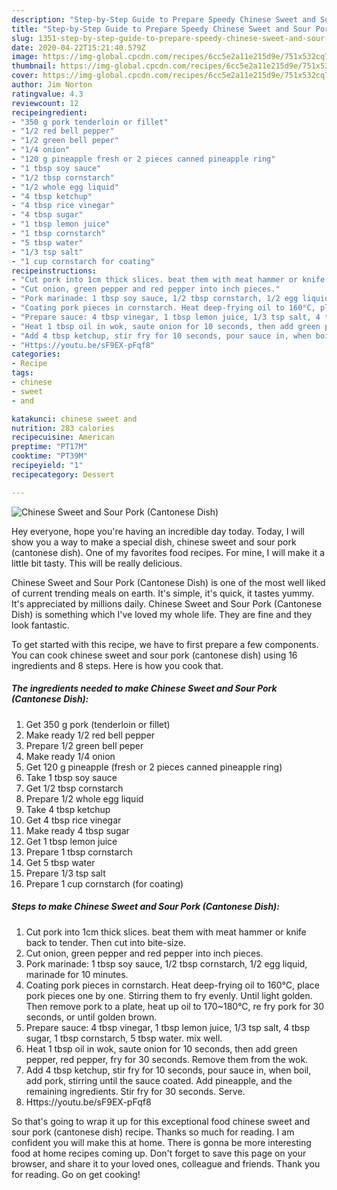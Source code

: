 ```yaml
---
description: "Step-by-Step Guide to Prepare Speedy Chinese Sweet and Sour Pork (Cantonese Dish)"
title: "Step-by-Step Guide to Prepare Speedy Chinese Sweet and Sour Pork (Cantonese Dish)"
slug: 1351-step-by-step-guide-to-prepare-speedy-chinese-sweet-and-sour-pork-cantonese-dish
date: 2020-04-22T15:21:40.579Z
image: https://img-global.cpcdn.com/recipes/6cc5e2a11e215d9e/751x532cq70/chinese-sweet-and-sour-pork-cantonese-dish-recipe-main-photo.jpg
thumbnail: https://img-global.cpcdn.com/recipes/6cc5e2a11e215d9e/751x532cq70/chinese-sweet-and-sour-pork-cantonese-dish-recipe-main-photo.jpg
cover: https://img-global.cpcdn.com/recipes/6cc5e2a11e215d9e/751x532cq70/chinese-sweet-and-sour-pork-cantonese-dish-recipe-main-photo.jpg
author: Jim Norton
ratingvalue: 4.3
reviewcount: 12
recipeingredient:
- "350 g pork tenderloin or fillet"
- "1/2 red bell pepper"
- "1/2 green bell peper"
- "1/4 onion"
- "120 g pineapple fresh or 2 pieces canned pineapple ring"
- "1 tbsp soy sauce"
- "1/2 tbsp cornstarch"
- "1/2 whole egg liquid"
- "4 tbsp ketchup"
- "4 tbsp rice vinegar"
- "4 tbsp sugar"
- "1 tbsp lemon juice"
- "1 tbsp cornstarch"
- "5 tbsp water"
- "1/3 tsp salt"
- "1 cup cornstarch for coating"
recipeinstructions:
- "Cut pork into 1cm thick slices. beat them with meat hammer or knife back to tender. Then cut into bite-size."
- "Cut onion, green pepper and red pepper into inch pieces."
- "Pork marinade: 1 tbsp soy sauce, 1/2 tbsp cornstarch, 1/2 egg liquid, marinade for 10 minutes."
- "Coating pork pieces in cornstarch. Heat deep-frying oil to 160°C, place pork pieces one by one. Stirring them to fry evenly. Until light golden. Then remove pork to a plate, heat up oil to 170~180°C, re fry pork for 30 seconds, or until golden brown."
- "Prepare sauce: 4 tbsp vinegar, 1 tbsp lemon juice, 1/3 tsp salt, 4 tbsp sugar, 1 tbsp cornstarch, 5 tbsp water. mix well."
- "Heat 1 tbsp oil in wok, saute onion for 10 seconds, then add green pepper, red pepper, fry for 30 seconds. Remove them from the wok."
- "Add 4 tbsp ketchup, stir fry for 10 seconds, pour sauce in, when boil, add pork, stirring until the sauce coated. Add pineapple, and the remaining ingredients. Stir fry for 30 seconds. Serve."
- "Https://youtu.be/sF9EX-pFqf8"
categories:
- Recipe
tags:
- chinese
- sweet
- and

katakunci: chinese sweet and 
nutrition: 283 calories
recipecuisine: American
preptime: "PT17M"
cooktime: "PT39M"
recipeyield: "1"
recipecategory: Dessert

---
```



![Chinese Sweet and Sour Pork (Cantonese Dish)](https://img-global.cpcdn.com/recipes/6cc5e2a11e215d9e/751x532cq70/chinese-sweet-and-sour-pork-cantonese-dish-recipe-main-photo.jpg)

Hey everyone, hope you're having an incredible day today. Today, I will show you a way to make a special dish, chinese sweet and sour pork (cantonese dish). One of my favorites food recipes. For mine, I will make it a little bit tasty. This will be really delicious.

Chinese Sweet and Sour Pork (Cantonese Dish) is one of the most well liked of current trending meals on earth. It's simple, it's quick, it tastes yummy. It's appreciated by millions daily. Chinese Sweet and Sour Pork (Cantonese Dish) is something which I've loved my whole life. They are fine and they look fantastic.




To get started with this recipe, we have to first prepare a few components. You can cook chinese sweet and sour pork (cantonese dish) using 16 ingredients and 8 steps. Here is how you cook that.

<!--inarticleads1-->

##### The ingredients needed to make Chinese Sweet and Sour Pork (Cantonese Dish):

1. Get 350 g pork (tenderloin or fillet)
1. Make ready 1/2 red bell pepper
1. Prepare 1/2 green bell peper
1. Make ready 1/4 onion
1. Get 120 g pineapple (fresh or 2 pieces canned pineapple ring)
1. Take 1 tbsp soy sauce
1. Get 1/2 tbsp cornstarch
1. Prepare 1/2 whole egg liquid
1. Take 4 tbsp ketchup
1. Get 4 tbsp rice vinegar
1. Make ready 4 tbsp sugar
1. Get 1 tbsp lemon juice
1. Prepare 1 tbsp cornstarch
1. Get 5 tbsp water
1. Prepare 1/3 tsp salt
1. Prepare 1 cup cornstarch (for coating)




<!--inarticleads2-->

##### Steps to make Chinese Sweet and Sour Pork (Cantonese Dish):

1. Cut pork into 1cm thick slices. beat them with meat hammer or knife back to tender. Then cut into bite-size.
1. Cut onion, green pepper and red pepper into inch pieces.
1. Pork marinade: 1 tbsp soy sauce, 1/2 tbsp cornstarch, 1/2 egg liquid, marinade for 10 minutes.
1. Coating pork pieces in cornstarch. Heat deep-frying oil to 160°C, place pork pieces one by one. Stirring them to fry evenly. Until light golden. Then remove pork to a plate, heat up oil to 170~180°C, re fry pork for 30 seconds, or until golden brown.
1. Prepare sauce: 4 tbsp vinegar, 1 tbsp lemon juice, 1/3 tsp salt, 4 tbsp sugar, 1 tbsp cornstarch, 5 tbsp water. mix well.
1. Heat 1 tbsp oil in wok, saute onion for 10 seconds, then add green pepper, red pepper, fry for 30 seconds. Remove them from the wok.
1. Add 4 tbsp ketchup, stir fry for 10 seconds, pour sauce in, when boil, add pork, stirring until the sauce coated. Add pineapple, and the remaining ingredients. Stir fry for 30 seconds. Serve.
1. Https://youtu.be/sF9EX-pFqf8




So that's going to wrap it up for this exceptional food chinese sweet and sour pork (cantonese dish) recipe. Thanks so much for reading. I am confident you will make this at home. There is gonna be more interesting food at home recipes coming up. Don't forget to save this page on your browser, and share it to your loved ones, colleague and friends. Thank you for reading. Go on get cooking!

